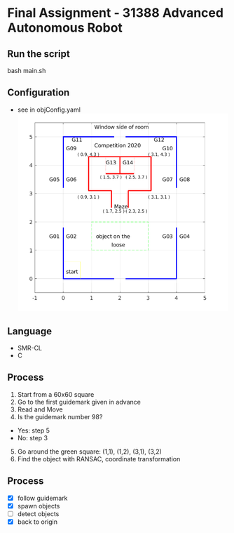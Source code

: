 # Final Assignment - 31388 Advanced Autonomous Robot
## Run the script  
bash main.sh
## Configuration  
- see in objConfig.yaml
![avatar](maze.jpg)
## Language
- SMR-CL
- C
## Process
1. Start from a 60x60 square
2. Go to the first guidemark given in advance
3. Read and Move
4. Is the guidemark number 98?  
- Yes: step 5
- No: step 3
5. Go around the green square: (1,1), (1,2), (3,1), (3,2)
6. Find the object with RANSAC, coordinate transformation

## Process
- [x] follow guidemark    
- [x] spawn objects
- [ ] detect objects
- [x] back to origin
